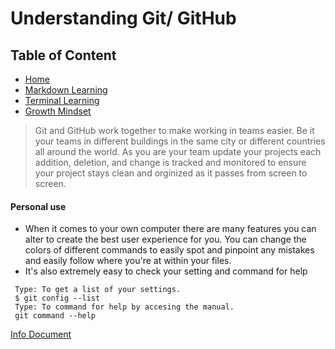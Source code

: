 # Understanding Git/ GitHub

## Table of Content
* [Home](https://rearo43.github.io/learning.journal-repo/)
* [Markdown Learning](https://rearo43.github.io/learning.journal-repo/learn-markdown.md) 
* [Terminal Learning](https://rearo43.github.io/learning.journal-repo/terminal.md)
* [Growth Mindset](https://rearo43.github.io/learning.journal-repo/growthmindset.md)

> Git and GitHub work together to make working in teams easier. Be it your teams in different buildings in the same city or different countries all around the world. As you are your team update your projects each addition, deletion, and change is tracked and monitored to ensure your project stays clean and orginized as it passes from screen to screen.
#### Personal use
* When it comes to your own computer there are many features you can alter to create the best user experience for you.  You can change the colors of different commands to easily spot and pinpoint any mistakes and easily follow where you're at within your files.
* It's also extremely easy to check your setting and command for help
```
 Type: To get a list of your settings.
 $ git config --list
 Type: To command for help by accesing the manual.
 git command --help
 ```
 
[Info Document](https://www.udemy.com/blog/git-tutorial-a-comprehensive-guide/)
